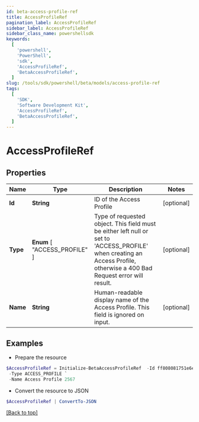 ```yaml
---
id: beta-access-profile-ref
title: AccessProfileRef
pagination_label: AccessProfileRef
sidebar_label: AccessProfileRef
sidebar_class_name: powershellsdk
keywords:
  [
    'powershell',
    'PowerShell',
    'sdk',
    'AccessProfileRef',
    'BetaAccessProfileRef',
  ]
slug: /tools/sdk/powershell/beta/models/access-profile-ref
tags:
  [
    'SDK',
    'Software Development Kit',
    'AccessProfileRef',
    'BetaAccessProfileRef',
  ]
---
```


# AccessProfileRef

## Properties

| Name | Type | Description | Notes |
| --- | --- | --- | --- |
| **Id** | **String** | ID of the Access Profile | [optional] |
| **Type** | **Enum** [ "ACCESS_PROFILE" ] | Type of requested object. This field must be either left null or set to 'ACCESS_PROFILE' when creating an Access Profile, otherwise a 400 Bad Request error will result. | [optional] |
| **Name** | **String** | Human-readable display name of the Access Profile. This field is ignored on input. | [optional] |

## Examples

- Prepare the resource

```powershell
$AccessProfileRef = Initialize-BetaAccessProfileRef  -Id ff808081751e6e129f1518161919ecca `
 -Type ACCESS_PROFILE `
 -Name Access Profile 2567
```

- Convert the resource to JSON

```powershell
$AccessProfileRef | ConvertTo-JSON
```

[[Back to top]](#)
